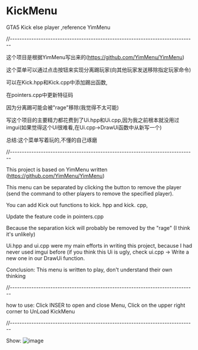 # KickMenu
GTA5 Kick else player ,reference YimMenu

//------------------------------------------------------------------------------

这个项目是根据YimMenu写出来的(https://github.com/YimMenu/YimMenu)

这个菜单可以通过点击按钮来实现分离踢玩家(向其他玩家发送移除指定玩家命令)

可以在Kick.hpp和Kick.cpp中添加踢出函数,

在pointers.cpp中更新特征码

因为分离踢可能会被"rage"移除(我觉得不太可能)

写这个项目的主要精力都花费到了Ui.hpp和Ui.cpp,因为我之前根本就没用过imgui(如果觉得这个Ui很难看,在Ui.cpp->DrawUi函数中从新写一个)

总结:这个菜单写着玩的,不懂的自己琢磨

//------------------------------------------------------------------------------

This project is based on YimMenu written (https://github.com/YimMenu/YimMenu)

This menu can be separated by clicking the button to remove the player (send the command to other players to remove the specified player).

You can add Kick out functions to kick. hpp and kick. cpp,

Update the feature code in pointers.cpp

Because the separation kick will probably be removed by the "rage" (I think it's unlikely)

Ui.hpp and ui.cpp were my main efforts in writing this project, because I had never used imgui before (if you think this Ui is ugly, check ui.cpp -&gt; Write a new one in our DrawUi function.

Conclusion: This menu is written to play, don't understand their own thinking

//------------------------------------------------------------------------------

how to use: Click INSER to open and close Menu, Click on the upper right corner to UnLoad KickMenu
 
//------------------------------------------------------------------------------

Show:
![image](https://user-images.githubusercontent.com/82747575/201027929-538f9945-b330-4433-a726-1ca121b1930f.png)

 
